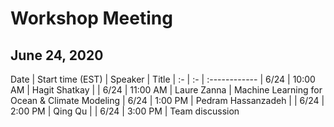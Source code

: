 # Workshop Meeting
## June 24, 2020

Date  | Start time (EST) | Speaker | Title |
 :- | :- | :------------ |
 6/24 | 10:00 AM | Hagit Shatkay | |
 6/24 | 11:00 AM | Laure Zanna  | Machine Learning for Ocean & Climate Modeling |
 6/24 |  1:00 PM | Pedram Hassanzadeh | |
 6/24 |  2:00 PM | Qing Qu | |
 6/24 |  3:00 PM | Team discussion

